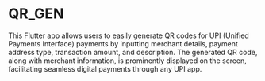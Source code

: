 # QR_GEN
This Flutter app allows users to easily generate QR codes for UPI (Unified Payments Interface) payments by inputting merchant details, payment address type, transaction amount, and description. The generated QR code, along with merchant information, is prominently displayed on the screen, facilitating seamless digital payments through any UPI app.
